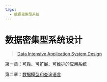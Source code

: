 ```yaml
---
tags:
  - 数据密集型系统
---
```


# 数据密集型系统设计

> [Data Intensive Application System Design](https://www.alipan.com/s/2yoAdUwdtJ6)



第一章：[可靠、可扩展、可维护的应用系统](./1_data_system_basic.md)

第二章：[数据模型和查询语言](./2_data_model_query_language.md)